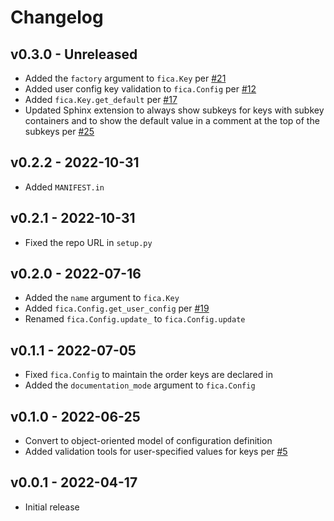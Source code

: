 # Changelog

## v0.3.0 - Unreleased

* Added the `factory` argument to `fica.Key` per [#21](https://github.com/chrispyles/fica/issues/21)
* Added user config key validation to `fica.Config` per [#12](https://github.com/chrispyles/fica/issues/12)
* Added `fica.Key.get_default` per [#17](https://github.com/chrispyles/fica/issues/17)
* Updated Sphinx extension to always show subkeys for keys with subkey containers and to show the default value in a comment at the top of the subkeys per [#25](https://github.com/chrispyles/fica/issues/25)

## v0.2.2 - 2022-10-31

* Added `MANIFEST.in`

## v0.2.1 - 2022-10-31

* Fixed the repo URL in `setup.py`

## v0.2.0 - 2022-07-16

* Added the `name` argument to `fica.Key`
* Added `fica.Config.get_user_config` per [#19](https://github.com/chrispyles/fica/issues/19)
* Renamed `fica.Config.update_` to `fica.Config.update`

## v0.1.1 - 2022-07-05

* Fixed `fica.Config` to maintain the order keys are declared in
* Added the `documentation_mode` argument to `fica.Config`

## v0.1.0 - 2022-06-25

* Convert to object-oriented model of configuration definition
* Added validation tools for user-specified values for keys per [#5](https://github.com/chrispyles/fica/issues/5)

## v0.0.1 - 2022-04-17

* Initial release
